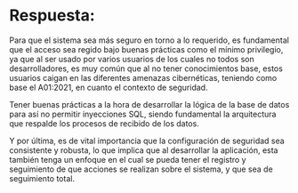 # Respuesta:
Para que el sistema sea más seguro en torno a lo requerido, es fundamental que el acceso sea regido bajo buenas prácticas como el mínimo privilegio, ya que al ser usado
por varios usuarios de los cuales no todos son desarrolladores, es muy común que al no tener conocimientos base, estos usuarios caigan en las diferentes amenazas cibernéticas, teniendo como base el A01:2021, en cuanto el contexto de seguridad.

Tener buenas prácticas a la hora de desarrollar la lógica de la base de datos para así no permitir inyecciones SQL, siendo fundamental la arquitectura que respalde los procesos de recibido de los datos.

Y por última, es de vital importancia que la configuración de seguridad sea consistente y robusta, lo que implica que al desarrollar la aplicación, esta también tenga un enfoque en el cual se pueda tener el registro y seguimiento de que acciones se realizan sobre el sistema, y que sea de seguimiento total.